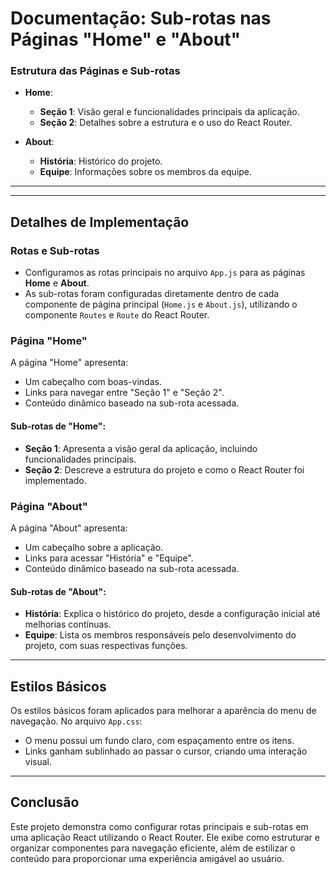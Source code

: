 # Documentação: Sub-rotas nas Páginas "Home" e "About"


### Estrutura das Páginas e Sub-rotas
- **Home**:
  - **Seção 1**: Visão geral e funcionalidades principais da aplicação.
  - **Seção 2**: Detalhes sobre a estrutura e o uso do React Router.

- **About**:
  - **História**: Histórico do projeto.
  - **Equipe**: Informações sobre os membros da equipe.

---


---

## Detalhes de Implementação

### Rotas e Sub-rotas
- Configuramos as rotas principais no arquivo `App.js` para as páginas **Home** e **About**.
- As sub-rotas foram configuradas diretamente dentro de cada componente de página principal (`Home.js` e `About.js`), utilizando o componente `Routes` e `Route` do React Router.

### Página "Home"
A página "Home" apresenta:
- Um cabeçalho com boas-vindas.
- Links para navegar entre "Seção 1" e "Seção 2".
- Conteúdo dinâmico baseado na sub-rota acessada.

#### Sub-rotas de "Home":
- **Seção 1**: Apresenta a visão geral da aplicação, incluindo funcionalidades principais.
- **Seção 2**: Descreve a estrutura do projeto e como o React Router foi implementado.

### Página "About"
A página "About" apresenta:
- Um cabeçalho sobre a aplicação.
- Links para acessar "História" e "Equipe".
- Conteúdo dinâmico baseado na sub-rota acessada.

#### Sub-rotas de "About":
- **História**: Explica o histórico do projeto, desde a configuração inicial até melhorias contínuas.
- **Equipe**: Lista os membros responsáveis pelo desenvolvimento do projeto, com suas respectivas funções.

---

## Estilos Básicos
Os estilos básicos foram aplicados para melhorar a aparência do menu de navegação. No arquivo `App.css`:
- O menu possui um fundo claro, com espaçamento entre os itens.
- Links ganham sublinhado ao passar o cursor, criando uma interação visual.

---

## Conclusão
Este projeto demonstra como configurar rotas principais e sub-rotas em uma aplicação React utilizando o React Router. Ele exibe como estruturar e organizar componentes para navegação eficiente, além de estilizar o conteúdo para proporcionar uma experiência amigável ao usuário.

